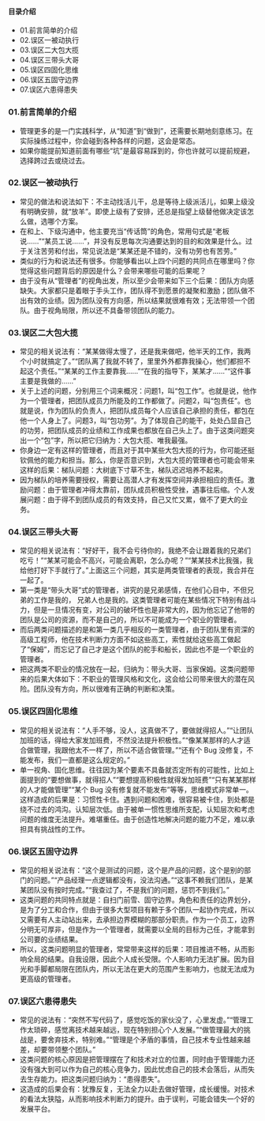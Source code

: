#### 目录介绍
- 01.前言简单的介绍
- 02.误区一被动执行
- 03.误区二大包大揽
- 04.误区三带头大哥
- 05.误区四固化思维
- 06.误区五固守边界
- 07.误区六患得患失




### 01.前言简单的介绍
- 管理更多的是一门实践科学，从“知道”到“做到”，还需要长期地刻意练习。在实际操练过程中，你会碰到各种各样的问题，这会是常态。
- 如果你能提前知道前面有哪些“坑”是最容易踩到的，你也许就可以提前规避，选择跨过去或绕过去。



### 02.误区一被动执行
- 常见的做法和说法如下：不主动找活儿干，总是等待上级派活儿，如果上级没有明确安排，就“放羊”。即使上级有了安排，还总是指望上级替他做决定该怎么做，选哪个方案。
- 在和上、下级沟通中，他主要充当“传话筒”的角色，常用句式是“老板说……”“某员工说……”，并没有反思每次沟通要达到的目的和效果是什么。过于关注苦劳和付出，常见说法是“某某还是不错的，没有功劳也有苦劳。”
- 类似的行为和说法还有很多。你能够看出以上四个问题的共同点在哪里吗？你觉得这些问题背后的原因是什么？会带来哪些可能的后果呢？
- 由于没有从“管理者”的视角出发，所以至少会带来如下三个后果：团队方向感缺失。大家都只是着眼于手头工作，团队得不到愿景的凝聚和激励；团队做不出有效的业绩。因为团队没有方向感，所以结果就很难有效；无法带领一个团队。由于视角局限，所以还不具备带领团队的能力。



### 03.误区二大包大揽
- 常见的相关说法有：“某某做得太慢了，还是我来做吧，他半天的工作，我两个小时就搞定了。”“团队离了我就不转了，里里外外都靠我操心，他们都担不起这个责任。”“某某的工作主要靠我……”“在我的指导下，某某才……”“这件事主要是我做的……”
- 关于上述的问题，分别用三个词来概况：问题1，叫“包工作”。也就是说，他作为一个管理者，把团队成员力所能及的工作都做了。问题2，叫“包责任”。也就是说，作为团队的负责人，把团队成员每个人应该自己承担的责任，都包在他一个人身上了。问题3，叫“包功劳”。为了体现自己的能干，处处凸显自己的功劳，把团队成员的业绩和工作成果也都放在自己头上了。由于这类问题突出一个“包”字，所以把它归纳为：大包大揽、唯我最强。
- 你身边一定有这样的管理者，而且对于其中某些大包大揽的行为，你可能还挺钦佩他的能力和担当。那么，你是否意识到，大包大揽的管理者也可能会带来这样的后果：梯队问题：大树底下寸草不生，梯队迟迟培养不起来。
- 因为梯队的培养需要授权，需要让高潜人才有发挥空间并承担相应的责任。激励问题：由于管理者冲得太靠前，团队成员积极性受挫，遇事往后缩。个人发展问题：由于得不到团队成员的有效支持，自己又忙又累，做不了更大的业务。



### 04.误区三带头大哥
- 常见的相关说法有：“好好干，我不会亏待你的，我绝不会让跟着我的兄弟们吃亏！”“某某可能会不高兴，可能会离职，怎么办呢？”“某某技术比我强，我给他打好下手就行了。”上面这三个问题，其实是两类管理者的表现，我合并在一起了。
- 第一类是“带头大哥”式的管理者，讲究的是兄弟感情，在他们心目中，不但兄弟的工作是我的， 兄弟人也是我的。这类管理者可能在某些情况下特别有战斗力，但是一旦情况有变，对公司的破坏性也是非常大的，因为他忘记了他带的团队是公司的资源，而不是自己的，所以不可能成为一个职业的管理者。
- 而后两类问题描述的是和第一类几乎相反的一类管理者，由于团队里有资深的高级工程师，他在技术判断力方面不如这些高工，索性就给这些高工做起了“保姆”，而忘记了自己才是这个团队的舵手和船长，因此也不是一个职业的管理者。
- 把这两类不职业的情况放在一起，归纳为：带头大哥、当家保姆。这类问题带来的后果大体如下：不职业的管理风格和文化，这会给公司带来很大的潜在风险。团队没有方向，所以很难有正确的判断和决策。


### 05.误区四固化思维
- 常见的相关说法有：“人手不够，没人，这真做不了，要做就得招人。”“让团队加班的话，得给大家发加班费，不然没法提升积极性。”“像某某那样的人才适合做管理，我跟他太不一样了，所以不适合做管理。”“还有个 Bug 没修复，不能发布，我们一直都是这么规定的。”
- 单一视角、固化思维。往往因为某个要素不具备就否定所有的可能性，比如上面提到的“要想做事，就得招人”“要想提高积极性就得发加班费”“只有某某那样的人才能做管理”“某个 Bug 没有修复就不能发布”等等，思维模式非常单一。这样造成的后果是：习惯性卡住。遇到问题和困难，很容易被卡住，到处都是绕不过去的鸿沟。认知层次低。由于被单一惯性思维所支配，认知层次和考虑问题的维度无法提升。难堪重任。由于创造性地解决问题的能力不足，难以承担具有挑战性的工作。


### 06.误区五固守边界
- 常见的相关说法有：“这个是测试的问题，这个是产品的问题，这个是别的部门的问题。”“产品经理一点逻辑都没有，没法沟通。”“这事不赖我们团队，是某某团队没有按时完成。”“我查过了，不是我们的问题，惩罚不到我们。”
- 这类问题的共同特点就是：自扫门前雪、固守边界。角色和责任的边界划分，是为了分工和合作，但由于很多大型项目有赖于多个团队一起协作完成，所以又需要有人主动站出来，去承担边界模糊的那部分职责。作为一个员工，边界分明无可厚非，但是作为一个管理者，就需要以全局的目标为己任，才能拿到公司要的业绩结果。
- 所以，这类问题明显的管理者，常常带来这样的后果：项目推进不畅，从而影响全局的结果。自我设限，因此个人成长受限。个人影响力无法扩展。因为目光和手脚都局限在团队内，所以无法在更大的范围产生影响力，也就无法成为更高级的管理者。



### 07.误区六患得患失
- 常见的说法有：“突然不写代码了，感觉吃饭的家伙没了，心里发虚。”“管理工作太琐碎，感觉离技术越来越远，现在特别担心个人发展。”“做管理最大的挑战是，要舍弃技术，特别难。”“管理是个矛盾的事情，自己技术专业性越来越差，却要带领整个团队。”
- 这类问题的核心原因是把管理摆在了和技术对立的位置，同时由于管理能力还没有强大到可以作为自己的核心竞争力，因此忧虑自己的技术会落后，从而失去生存能力。把这类问题归纳为：“患得患失”。
- 这造成的后果会有：犹豫反复，无法全力以赴去做好管理，成长缓慢。对技术的看法太狭隘，从而影响技术判断力的提升。由于误判，可能会错失一个好的发展平台。






